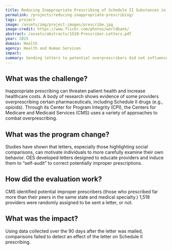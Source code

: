 ```yaml
---
title: Reducing Inappropriate Prescribing of Schedule II Substances in Medicare Part D
permalink: /projects/reducing-inappropriate-prescribing/
tags: project
image: /assets/img/project-images/prescribe.jpg
image-credit: https://www.flickr.com/photos/worldbank/
abstract: /assets/abstracts/1510-Prescriber-Letters.pdf
year: 2015
domain: Health
agency: Health and Human Services
impact:
summary: Sending letters to potential overprescribers did not influence Schedule II prescribing activities.
---
```

## What was the challenge?

Inappropriate prescribing can threaten patient health and increase healthcare costs. A body of research shows evidence of some providers overprescribing certain pharmaceuticals, including Schedule II drugs (e.g., opioids). Through its Center for Program Integrity (CPI), the Centers for Medicare and Medicaid Services (CMS) uses a variety of approaches to combat overprescribing.

## What was the program change?

Studies have shown that letters, especially those highlighting social comparisons, can motivate individuals to more carefully examine their own behavior. OES developed letters designed to educate providers and induce them to “self-audit” to correct potentially improper prescriptions.

## How did the evaluation work?

CMS identified potential improper prescribers (those who prescribed far more than their peers in the same state and medical specialty.) 1,518 providers were randomly assigned to be sent a letter, or not. 

## What was the impact?

Using data collected over the 90 days after the letter was mailed, comparisons failed to detect an effect of the letter on Schedule II prescribing.
